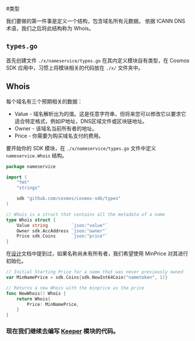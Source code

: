 #类型

我们要做的第一件事是定义一个结构，包含域名所有元数据。 依据 ICANN DNS 术语，我们之后将此结构称为 Whois。

## `types.go`

首先创建文件 `./x/nameservice/types.go` 在其内定义模块自有类型，在 Cosmos SDK 应用中，习惯上将模块相关的代码放在 `./x/` 文件夹中。

## Whois

每个域名有三个预期相关的数据：

- Value - 域名解析出为的值。这是任意字符串，但将来您可以修改它以要求它适合特定格式，例如IP地址，DNS区域文件或区块链地址。
- Owner - 该域名当前所有者的地址。
- Price - 你需要为购买域名支付的费用。

要开始你的 SDK 模块，在 `./x/nameservice/types.go`  文件中定义 `nameservice.Whois` 结构。

```go
package nameservice

import (
	"fmt"
	"strings"

	sdk "github.com/cosmos/cosmos-sdk/types"
)

// Whois is a struct that contains all the metadata of a name
type Whois struct {
	Value string         `json:"value"`
	Owner sdk.AccAddress `json:"owner"`
	Price sdk.Coins      `json:"price"`
}
```

在[设计](./01-app-design.md)文档中提到过，如果名称尚未有所有者，我们希望使用 MinPrice 对其进行初始化。

```go
// Initial Starting Price for a name that was never previously owned
var MinNamePrice = sdk.Coins{sdk.NewInt64Coin("nametoken", 1)}

// Returns a new Whois with the minprice as the price
func NewWhois() Whois {
	return Whois{
		Price: MinNamePrice,
	}
}
```

### 现在我们继续去编写 [Keeper](./04-keeper.md) 模块的代码。